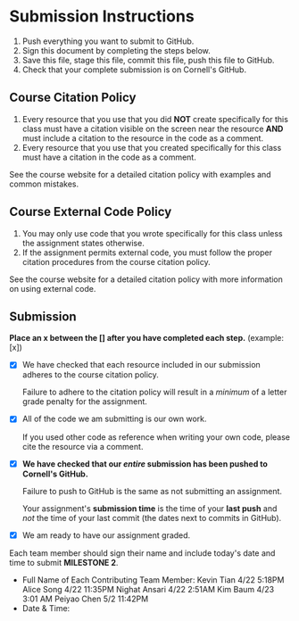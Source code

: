 # Submission Instructions

1. Push everything you want to submit to GitHub.
2. Sign this document by completing the steps below.
3. Save this file, stage this file, commit this file, push this file to GitHub.
4. Check that your complete submission is on Cornell's GitHub.

## Course Citation Policy

1. Every resource that you use that you did **NOT** create specifically for this class must have a citation visible on the screen near the resource **AND** must include a citation to the resource in the code as a comment.
2. Every resource that you use that you created specifically for this class must have a citation in the code as a comment.

See the course website for a detailed citation policy with examples and common mistakes.

## Course External Code Policy

1. You may only use code that you wrote specifically for this class unless the assignment states otherwise.
2. If the assignment permits external code, you must follow the proper citation procedures from the course citation policy.

See the course website for a detailed citation policy with more information on using external code.

## Submission

**Place an x between the [] after you have completed each step.** (example: [x])

- [x] We have checked that each resource included in our submission adheres to the course citation policy.

  Failure to adhere to the citation policy will result in a _minimum_ of a letter grade penalty for the assignment.

- [x] All of the code we am submitting is our own work.

  If you used other code as reference when writing your own code, please cite the resource via a comment.

- [x] **We have checked that our _entire_ submission has been pushed to Cornell's GitHub.**

  Failure to push to GitHub is the same as not submitting an assignment.

  Your assignment's **submission time** is the time of your **last push** and _not_ the time of your last commit (the dates next to commits in GitHub).

- [x] We am ready to have our assignment graded.

Each team member should sign their name and include today's date and time to submit **MILESTONE 2**.

- Full Name of Each Contributing Team Member:
    Kevin Tian 4/22 5:18PM
    Alice Song 4/22 11:35PM
    Nighat Ansari 4/22 2:51AM
    Kim Baum  4/23 3:01 AM
    Peiyao Chen 5/2 11:42PM
- Date & Time:
